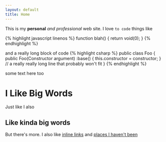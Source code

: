 ```yaml
---
layout: default 
title: Home
---
```

This is my **personal** _and professional_ web site. I love `to code` things like

{% highlight javascript linenos %}
function blah() {
	return void(0);
}
{% endhighlight %}

and a really long block of code
{% highlight csharp %}
public class Foo {
	public Foo(Constructor argument) :base() { this.constructor = constructor; } // a really really long line that probably won't fit
}
{% endhighlight %}

some text here too

I Like Big Words
==================

Just like I also

Like kinda big words
-----------------------

But there's more. I also like [inline links](http://blog.timkellogg.me/) and [places I haven't been](http://notbeenthereyet.com/)
